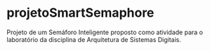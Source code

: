 # projetoSmartSemaphore
Projeto de um Semáforo Inteligente proposto como atividade para o laboratório da disciplina de Arquitetura de Sistemas Digitais.
